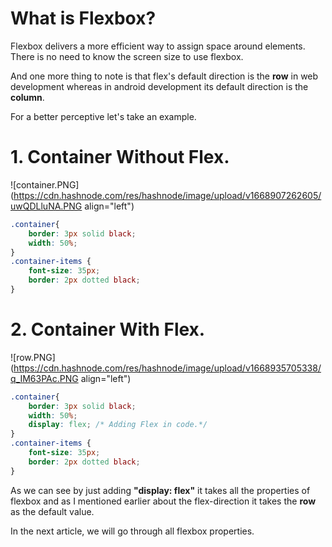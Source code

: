 # What is Flexbox?

Flexbox delivers a more efficient way to assign space around elements. There is no need to know the screen size to use flexbox.

And one more thing to note is that flex's default direction is the **row** in web development whereas in android development its default direction is the **column**.

For a better perceptive let's take an example.

# 1. Container Without Flex.
![container.PNG](https://cdn.hashnode.com/res/hashnode/image/upload/v1668907262605/uwQDLluNA.PNG align="left")

```css
.container{
    border: 3px solid black;
    width: 50%;
}
.container-items {
    font-size: 35px;
    border: 2px dotted black;
}
``` 

# 2. Container With Flex.

![row.PNG](https://cdn.hashnode.com/res/hashnode/image/upload/v1668935705338/q_IM63PAc.PNG align="left")
```css
.container{
    border: 3px solid black;
    width: 50%;
    display: flex; /* Adding Flex in code.*/
}
.container-items {
    font-size: 35px;
    border: 2px dotted black;
}
``` 
As we can see by just adding **"display: flex"** it takes all the properties of flexbox and as I mentioned earlier about the flex-direction it takes the **row** as the default value.

In the next article, we will go through all flexbox properties.


